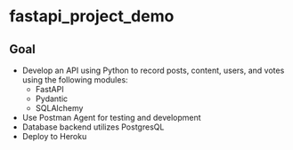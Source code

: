 # fastapi_project_demo

## Goal
- Develop an API using Python to record posts, content, users, and votes using the following modules:
  - FastAPI
  - Pydantic
  - SQLAlchemy
- Use Postman Agent for testing and development
- Database backend utilizes PostgresQL
- Deploy to Heroku
